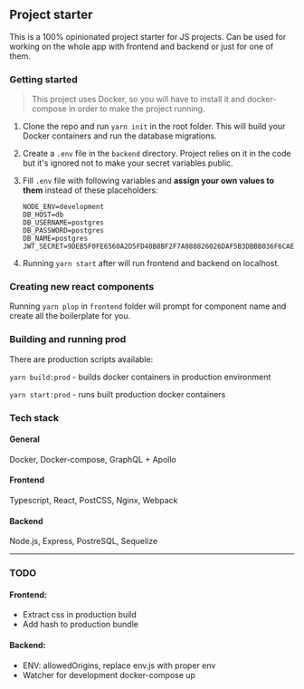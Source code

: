 ## Project starter

This is a 100% opinionated project starter for JS projects. 
Can be used for working on the whole app with frontend and backend or just for one of them.

### Getting started

> This project uses Docker, so you will have to install it and docker-compose in order to make the project running.

1. Clone the repo and run `yarn init` in the root folder.
   This will build your Docker containers and run the database migrations.
   
2. Create a `.env` file in the `backend` directory. 
   Project relies on it in the code but it's ignored not to make your secret variables public.

3. Fill `.env` file with following variables and **assign your own values to them** instead of these placeholders:
   ```
   NODE_ENV=development
   DB_HOST=db
   DB_USERNAME=postgres
   DB_PASSWORD=postgres
   DB_NAME=postgres
   JWT_SECRET=9DEB5F0FE6560A2D5FD40B8BF2F7A088826026DAF5B3DBBB036F6CAE0B5948EC
   ```

4. Running `yarn start` after will run frontend and backend on localhost.

### Creating new react components

Running `yarn plop` in `frontend` folder will prompt for component name and create all the boilerplate for you.

### Building and running prod

There are production scripts available:

`yarn build:prod` - builds docker containers in production environment

`yarn start:prod` - runs built production docker containers

### Tech stack

#### General
Docker, Docker-compose, GraphQL + Apollo

#### Frontend
Typescript, React, PostCSS, Nginx, Webpack

#### Backend
Node.js, Express, PostreSQL, Sequelize

---

### TODO

#### Frontend:
- Extract css in production build
- Add hash to production bundle

#### Backend:
- ENV: allowedOrigins, replace env.js with proper env
- Watcher for development docker-compose up
